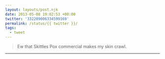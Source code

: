 ```yaml
---
layout: layouts/post.njk
date: 2013-05-08 19:02:53 +00:00
twitter: '332209006334599169'
permalink: /status/{{ twitter }}/
tags: 
  - tweet
---
```


> Ew that Skittles Pox commercial makes my skin crawl.

---
